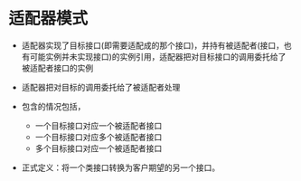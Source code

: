 # 适配器模式

- 适配器实现了目标接口(即需要适配成的那个接口)，并持有被适配者(接口，也有可能实例并未实现接口)的实例引用，适配器把对目标接口的调用委托给了被适配者接口的实例
- 适配器把对目标的调用委托给了被适配者处理

- 包含的情况包括，
    - 一个目标接口对应一个被适配者接口
    - 一个目标接口对应多个被适配者接口
    - 多个目标接口对应一个被适配者接口
    
- 正式定义：将一个类接口转换为客户期望的另一个接口。


    